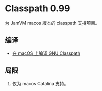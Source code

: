 # Classpath 0.99

为 JamVM macos 版本的 classpath 支持项目。

## 编译

- [在 macOS 上编译 GNU Classpath](https://www.guxingke.com/post/gnu-classpath-on-macos.html)

## 局限

1. 仅为 macos Catalina 支持。

